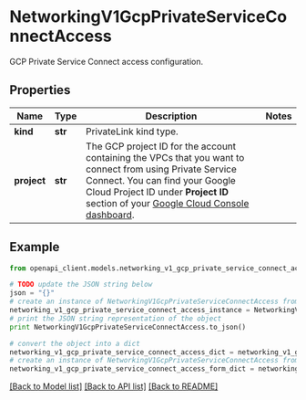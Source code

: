 # NetworkingV1GcpPrivateServiceConnectAccess

GCP Private Service Connect access configuration.

## Properties
Name | Type | Description | Notes
------------ | ------------- | ------------- | -------------
**kind** | **str** | PrivateLink kind type. | 
**project** | **str** | The GCP project ID for the account containing the VPCs that you want to connect from using Private Service Connect. You can find your Google Cloud Project ID under **Project ID** section of your [Google Cloud Console dashboard](https://console.cloud.google.com/home/dashboard).  | 

## Example

```python
from openapi_client.models.networking_v1_gcp_private_service_connect_access import NetworkingV1GcpPrivateServiceConnectAccess

# TODO update the JSON string below
json = "{}"
# create an instance of NetworkingV1GcpPrivateServiceConnectAccess from a JSON string
networking_v1_gcp_private_service_connect_access_instance = NetworkingV1GcpPrivateServiceConnectAccess.from_json(json)
# print the JSON string representation of the object
print NetworkingV1GcpPrivateServiceConnectAccess.to_json()

# convert the object into a dict
networking_v1_gcp_private_service_connect_access_dict = networking_v1_gcp_private_service_connect_access_instance.to_dict()
# create an instance of NetworkingV1GcpPrivateServiceConnectAccess from a dict
networking_v1_gcp_private_service_connect_access_form_dict = networking_v1_gcp_private_service_connect_access.from_dict(networking_v1_gcp_private_service_connect_access_dict)
```
[[Back to Model list]](../ccloud/README.md#documentation-for-models) [[Back to API list]](../ccloud/README.md#documentation-for-api-endpoints) [[Back to README]](../ccloud/README.md)


